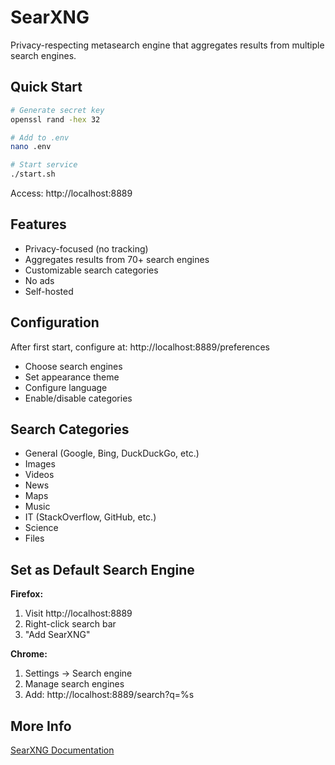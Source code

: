 # SearXNG

Privacy-respecting metasearch engine that aggregates results from multiple search engines.

## Quick Start

```bash
# Generate secret key
openssl rand -hex 32

# Add to .env
nano .env

# Start service
./start.sh
```

Access: http://localhost:8889

## Features

- Privacy-focused (no tracking)
- Aggregates results from 70+ search engines
- Customizable search categories
- No ads
- Self-hosted

## Configuration

After first start, configure at: http://localhost:8889/preferences

- Choose search engines
- Set appearance theme
- Configure language
- Enable/disable categories

## Search Categories

- General (Google, Bing, DuckDuckGo, etc.)
- Images
- Videos
- News
- Maps
- Music
- IT (StackOverflow, GitHub, etc.)
- Science
- Files

## Set as Default Search Engine

**Firefox:**
1. Visit http://localhost:8889
2. Right-click search bar
3. "Add SearXNG"

**Chrome:**
1. Settings → Search engine
2. Manage search engines
3. Add: http://localhost:8889/search?q=%s

## More Info

[SearXNG Documentation](https://docs.searxng.org/)
